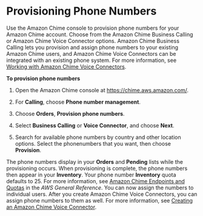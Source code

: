 # Provisioning Phone Numbers<a name="provision-phone"></a>

Use the Amazon Chime console to provision phone numbers for your Amazon Chime account\. Choose from the Amazon Chime Business Calling or Amazon Chime Voice Connector options\. Amazon Chime Business Calling lets you provision and assign phone numbers to your existing Amazon Chime users, and Amazon Chime Voice Connectors can be integrated with an existing phone system\. For more information, see [Working with Amazon Chime Voice Connectors](voice-connectors.md)\.

**To provision phone numbers**

1. Open the Amazon Chime console at [https://chime\.aws\.amazon\.com/](https://chime.aws.amazon.com)\.

1. For **Calling**, choose **Phone number management**\.

1. Choose **Orders**, **Provision phone numbers**\.

1. Select **Business Calling** or **Voice Connector**, and choose **Next**\.

1. Search for available phone numbers by country and other location options\. Select the phonenumbers that you want, then choose **Provision**\.

The phone numbers display in your **Orders** and **Pending** lists while the provisioning occurs\. When provisioning is complete, the phone numbers then appear in your **Inventory**\. Your phone number **Inventory** quota defaults to 25\. For more information, see [Amazon Chime Endpoints and Quotas](https://docs.aws.amazon.com/general/latest/gr/chime.html) in the *AWS General Reference*\. You can now assign the numbers to individual users\. After you create Amazon Chime Voice Connectors, you can assign phone numbers to them as well\. For more information, see [Creating an Amazon Chime Voice Connector](voice-connectors.md#create-voicecon)\.